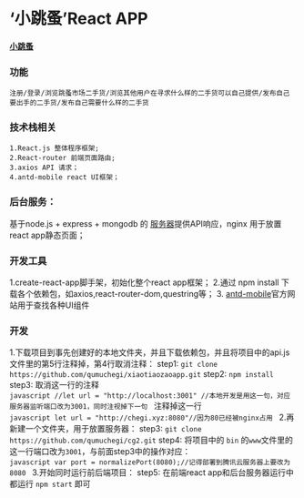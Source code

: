  # ‘小跳蚤’React APP    
 #### [小跳蚤](http://chegi.xyz/)
 ### 功能
 
    注册/登录/浏览跳蚤市场二手货/浏览其他用户在寻求什么样的二手货可以自己提供/发布自己要出手的二手货/发布自己需要什么样的二手货
    
 ### 技术栈相关

    1.React.js 整体程序框架;
    2.React-router 前端页面路由;
    3.axios API 请求；
    4.antd-mobile react UI框架；
    
 ### 后台服务：
  基于node.js + express + mongodb 的 [服务器](https://github.com/qumuchegi/cg2)提供API响应，nginx 用于放置react app静态页面；
 ### 开发工具
  1.create-react-app脚手架，初始化整个react app框架；
  2.通过 npm install 下载各个依赖包，如axios,react-router-dom,questring等；
  3. [antd-mobile](https://mobile.ant.design/index-cn)官方网站用于查找各种UI组件
    
 ### 开发
  1.下载项目到事先创建好的本地文件夹，并且下载依赖包，并且将项目中的api.js文件里的第5行注释掉，第4行取消注释：
     step1: `git clone https://github.com/qumuchegi/xiaotiaozaoapp.git` 
     step2: `npm install` 
     step3: 取消这一行的注释<br> 
     ```javascript
     //let url = "http://localhost:3001" //本地开发是用这一句，对应服务器监听端口改为3001，同时注视掉下一句
     ```
     注释掉这一行<br>
     ```javascript
      let url = "http://chegi.xyz:8080"//因为80已经被nginx占用
     ```
2.再新建一个文件夹，用于放置服务器：
     step3: `git clone https://github.com/qumuchegi/cg2.git`
     step4: 将项目中的 `bin` 的`www`文件里的这一行端口改为`3001`，与前面step3中的操作对应：<br>
     ```javascript
            var port = normalizePort(8080);//记得部署到腾讯云服务器上要改为8080
     ```
3.开始同时运行前后端项目：
     step5: 在前端react app和后台服务器运行中都运行 `npm start` 即可
    
 
 
